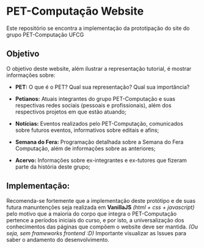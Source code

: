 # PET-Computação Website
Este repositório se encontra a implementação da prototipação do site do grupo PET-Computação UFCG

## Objetivo
O objetivo deste website, além ilustrar a representação tutorial, é mostrar informações sobre:

- **PET:** O que é o PET? Qual sua representação? Qual sua importância?

- **Petianos:** Atuais integrantes do grupo PET-Computação e suas respectivas redes sociais (pessoais e profissionais), além dos respectivos projetos em que estão atuando;

- **Notícias:** Eventos realizados pelo PET-Computação, comunicados sobre futuros eventos, informativos sobre editais e afins;

- **Semana do Fera:** Programação detalhada sobre a Semana do Fera Computação, além de informações sobre as anteriores;

- **Acervo:** Informações sobre ex-integrantes e ex-tutores que fizeram parte da história deste grupo;

## Implementação:
Recomenda-se fortemente que a implementação deste protótipo e de suas futura manuntenções seja realizada em **VanillaJS** *(html + css + javascript)* pelo motivo que a maioria do corpo que integra o PET-Computação pertence a períodos iniciais do curso, e por isto, a universalização dos conhecimentos das páginas que compõem o website deve ser mantida. *(Ou seja, sem frameworks frontend :D)* Importante visualizar as Issues para saber o andamento do desenvolvimento.

